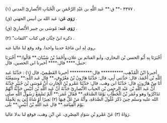 ٣٣٧٧ -** ق:** عَبد اللَّهِ بن عَبْدِ الرَّحْمَنِ بن الْحُبَابِ الأَنْصارِيّ المدني (١) .

**رَوَى عَن:** عَبد الله بن أنيس الجهني (ق) .

**رَوَى عَنه:** مُوسَى بن جبير الأَنْصارِيّ (ق) .

ذكره ابنُ حِبَّان فِي كتاب "الثقات" (٢) .

روى لِهِ ابن مَاجَهْ حديثا واحدا. وقد وقع لنا عاليا عنه.

أَخْبَرَنَا بِهِ أَبُو الحسن بْن البخاري، وأبو الغنائم بن علان،وأَحْمَدُ بْنُ شَيْبَانَ،** قَالُوا:** أَخْبَرَنَا حنبل،**** قال:**** أخبرنا ابن الحصين، قال:

أخبرنا ابْنُ الْمُذْهِب،********** قال:********** أخبرنا القَطِيعِيّ، قال (١) : حَدَّثَنَا عَبد اللَّهِ بْن أَحْمَدَ، قال: حَدَّثني أَبِي، قال: حَدَّثَنَا هَارُونُ بْنُ مَعْرُوفٍ،** قال عَبد اللَّهِ:** وسَمِعْتُهُ أَنَا مِنْ هَارُونَ، قال: حَدَّثَنَا ابن وهب، قال: حَدَّثَنَا عَمْرو بْنُ الْحَارِثِ أَنَّ مُوسَى بْنَ جُبَيْرٍ حَدَّثَهُ أَنَّ عَبد اللَّهِ بْن عَبْد الرحمن بْن الحباب الأَنْصارِيّ حَدَّثَهُ أَنَّ عَبد اللَّهِ بْنَ أُنَيْسٍ حَدَّثَهُ أَنَّهُمْ تَذَاكَرُوا وهو وعُمَر بْنُ الْخَطَّابِ يَوْمًا الصَّدَقَة،** فَقَالَ عُمَر:** أَلَمْ تَسْمَعْ رَسُولَ اللَّهِ صلى الله عليه وسلم حِينَ ذَكَرَ غُلُولَ الصَّدَقَةِ، وأَنَّهُ مَنْ غَلَّ فِيهَا (٢) بَعِيرًا أَوْ شَاةً أُتِيَ بِهِ يَحْمِلُهُ يَوْمَ الْقِيَامَةِ.** قال عَبد اللَّهِ بْنُ أُنَيْسٍ:** بَلَى.

رَوَاهُ (٣) عَنْ عَمْرو بْنِ سَوَادٍ المِصْرِي، عَنِ ابْنِ وهب، فوقع لنا بدلا عاليا.